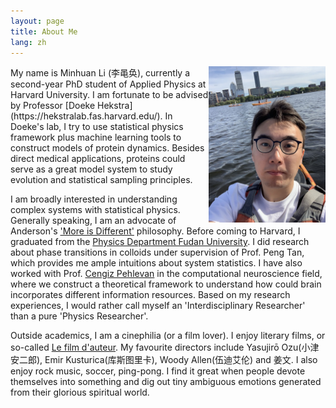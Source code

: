 ```yaml
---
layout: page
title: About Me
lang: zh
---
```


<img align="right" height="250" alt="MH" src="/public/image/profile.jpg"/>
My name is Minhuan Li (李黾奂), currently a second-year PhD student of Applied Physics at Harvard University. 
I am fortunate to be advised by Professor [Doeke Hekstra](https://hekstralab.fas.harvard.edu/).
In Doeke's lab, I try to use statistical physics framework plus machine learning tools to construct models of protein dynamics. 
Besides direct medical applications, proteins could serve as a great model system to study evolution and statistical sampling principles.

I am broadly interested in understanding complex systems with statistical physics. Generally speaking, I am an advocate of Anderson's ['More is Different'](https://science.sciencemag.org/content/177/4047/393) philosophy. 
Before coming to Harvard, I graduated from the [Physics Department Fudan University](http://phys.fudan.edu.cn/). I did research about phase transitions in colloids under supervision of Prof. Peng Tan, which provides me ample intuitions about system statistics. 
I have also worked with Prof. [Cengiz Pehlevan](https://pehlevan.seas.harvard.edu/) in the computational neuroscience field, where we construct a theoretical framework to understand how could brain incorporates different information resources. 
Based on my research experiences, I would rather call myself an 'Interdisciplinary Researcher' than a pure 'Physics Researcher'.

Outside academics, I am a cinephilia (or a film lover). I enjoy literary films, or so-called [Le film d'auteur](https://en.wikipedia.org/wiki/Film_d%27auteur). My favourite directors include Yasujirō Ozu(小津安二郎), Emir Kusturica(库斯图里卡), Woody Allen(伍迪艾伦) and 姜文. 
I also enjoy rock music, soccer, ping-pong. I find it great when people devote themselves into something and dig out tiny ambiguous emotions generated from their glorious spiritual world.